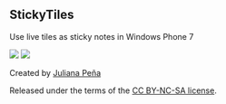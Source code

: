## StickyTiles

Use live tiles as sticky notes in Windows Phone 7

![](http://i.imgur.com/bJyGI.png) ![](http://i.imgur.com/Z67e4.png)

Created by [Juliana Peña](http://julianapena.com)

Released under the terms of the [CC BY-NC-SA license](http://creativecommons.org/licenses/by-nc-sa/3.0/).